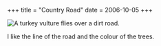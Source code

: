 +++
title = "Country Road"
date = 2006-10-05
+++

![A turkey vulture flies over a dirt road.](http://www.aphoenix.ca/photoblog/photos/CountryRoad.jpg "Yes, I drove my Mustang down a dirt road.  It's quite fun, actually.")

I like the line of the road and the colour of the trees.
